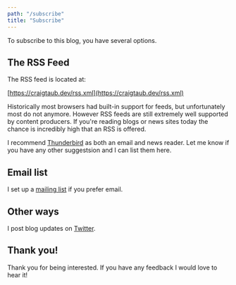 ```yaml
---
path: "/subscribe"
title: "Subscribe"
---
```


To subscribe to this blog, you have several options.

## The RSS Feed

The RSS feed is located at:

[https://craigtaub.dev/rss.xml](https://craigtaub.dev/rss.xml)

Historically most browsers had built-in support for feeds, but unfortunately most do not anymore. However RSS feeds are still extremely well supported by content producers. If you're reading blogs or news sites today the chance is incredibly high that an RSS is offered.

I recommend [Thunderbird](https://www.thunderbird.net/en-US/) as both an email and news reader. Let me know if you have any other suggestsion and I can list them here.

## Email list

I set up a <a href="https://mailchi.mp/ea6a77bd5a3e/javascript-under-the-hood-of" target="\_blank">mailing list</a> if you prefer email.

## Other ways

I post blog updates on [Twitter](https://twitter.com/craigtaub).

## Thank you!

Thank you for being interested. If you have any feedback I would love to hear it!
